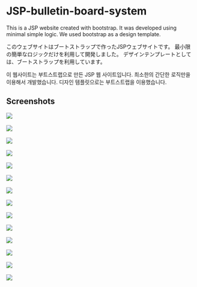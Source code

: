 # JSP-bulletin-board-system
This is a JSP website created with bootstrap. It was developed using minimal simple logic. We used bootstrap as a design template.  

このウェブサイトはブートストラップで作ったJSPウェブサイトです。 最小限の簡単なロジックだけを利用して開発しました。 デザインテンプレートとしては、ブートストラップを利用しています。  

이 웹사이트는 부트스트랩으로 만든 JSP 웹 사이트입니다. 최소한의 간단한 로직만을 이용해서 개발했습니다. 디자인 템플릿으로는 부트스트랩을 이용했습니다.

Screenshots
-----------
<div>
  <img src="https://user-images.githubusercontent.com/43163696/95014958-659ae880-0685-11eb-92a2-f48a0ede6223.PNG">
  <br><br>
  <img src="https://user-images.githubusercontent.com/43163696/95015007-967b1d80-0685-11eb-8985-09eb92b2c3bb.png">
  <br><br>
  <img src="https://user-images.githubusercontent.com/43163696/95015016-9bd86800-0685-11eb-9f86-21d859cc0762.PNG">
  <br><br>
  <img src="https://user-images.githubusercontent.com/43163696/95015025-a4c93980-0685-11eb-86b4-84a49d9c7f8a.png">
  <br><br>
  <img src="https://user-images.githubusercontent.com/43163696/95015033-aeeb3800-0685-11eb-9c30-9b9a20b43ad7.PNG">
  <br><br>
  <img src="https://user-images.githubusercontent.com/43163696/95015987-1c4d9780-068b-11eb-9d55-3cbe60218103.png">
  <br><br>
  <img src="https://user-images.githubusercontent.com/43163696/95015042-bad6fa00-0685-11eb-9022-239e2faf5f50.PNG">
  <br><br>
  <img src="https://user-images.githubusercontent.com/43163696/95015046-c0ccdb00-0685-11eb-8b39-67e7ba3597aa.png">
  <br><br>
  <img src="https://user-images.githubusercontent.com/43163696/95015880-7e59cd00-068a-11eb-8bd0-874ec81cd54b.png">
  <br><br>
  <img src="https://user-images.githubusercontent.com/43163696/95015056-d510d800-0685-11eb-9488-a52b77fad9c5.png">
  <br><br>
  <img src="https://user-images.githubusercontent.com/43163696/95015059-d7733200-0685-11eb-8596-07727ba03ba4.png">
  <br><br>
  <img src="https://user-images.githubusercontent.com/43163696/95015094-130dfc00-0686-11eb-8205-e94692369031.PNG">
  <br><br>
  <img src="https://user-images.githubusercontent.com/43163696/95015099-1903dd00-0686-11eb-93b9-7bbafb14dcc3.png">
  <br><br>
  <img src="https://user-images.githubusercontent.com/43163696/95015137-58cac480-0686-11eb-9fcc-38c56982af6c.PNG">
</div>
